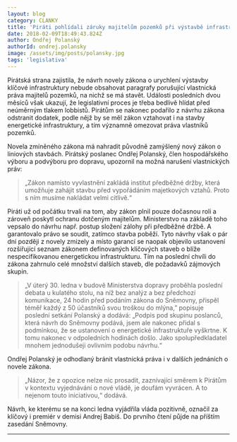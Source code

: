 ```yaml
---
layout: blog
category: CLANKY
title: 'Piráti pohlídali záruky majitelům pozemků při výstavbě infrastruktury'
date: 2018-02-09T18:49:43.824Z
author: Ondřej Polanský
authorId: ondrej.polansky
image: /assets/img/posts/polansky.jpg
tags: 'legislativa'
---
```

Pirátská strana zajistila, že návrh novely zákona o urychlení výstavby klíčové infrastruktury nebude obsahovat paragrafy porušující vlastnická práva majitelů pozemků, na nichž se má stavět. Události posledních dvou měsíců však ukazují, že legislativní proces je třeba bedlivě hlídat před neúměrným tlakem lobbistů. Pirátům se nakonec podařilo z návrhu zákona odstranit dodatek, podle nějž by se měl zákon vztahovat i na stavby energetické infrastruktury, a tím významně omezovat práva vlastníků pozemků.

Novela zmíněného zákona má nahradit původně zamýšlený nový zákon o liniových stavbách. Pirátský poslanec Ondřej Polanský, člen hospodářského výboru a podvýboru pro dopravu, upozornil na možná narušení vlastnických práv: 

> „Zákon namísto vyvlastnění zakládá institut předběžné držby, která umožňuje zahájit stavbu před vypořádáním majetkových vztahů. Proto s ním musíme nakládat velmi citlivě.“

Piráti už od počátku trvali na tom, aby zákon plnil pouze dočasnou roli a zároveň poskytl ochranu dotčeným majitelům. Ministerstvo na základě toho vepsalo do návrhu např. postup složení zálohy při předběžné držbě. A garantovalo právo se soudit, zatímco stavba poběží. Tyto návrhy však o pár dní později z novely zmizely a místo garancí se naopak objevilo ustanovení rozšiřující seznam zákonem definovaných klíčových staveb o blíže nespecifikovanou energetickou infrastrukturu. Tím na poslední chvíli do zákona zahrnulo celé množství dalších staveb, dle požadavků zájmových skupin.

> „V úterý 30. ledna v budově Ministerstva dopravy proběhla poslední debata u kulatého stolu, na níž bez analýz a bez předchozí komunikace, 24 hodin před podáním zákona do Sněmovny, přispěl téměř každý z 50 účastníků svou troškou do mlýna,” popisuje poslední setkání Polanský a dodává: „Podpis pod skupinu poslanců, která návrh do Sněmovny podává, jsem ale nakonec přidal s podmínkou, že se ustanovení o energetické infrastruktuře vyškrtne. K tomu nakonec v odpoledních hodinách došlo. Jako spolupředkladatel mnohem jednodušeji ovlivním podobu návrhu.“

Ondřej Polanský je odhodlaný bránit vlastnická práva i v dalších jednáních o novele zákona. 

> „Názor, že z opozice nelze nic prosadit, zaznívající směrem k Pirátům v kontextu vyjednávání o nové vládě, je doufám vyvrácen. A to nejenom touto iniciativou,“ dodává. 

Návrh, ke kterému se na konci ledna vyjádřila vláda pozitivně, označil za klíčový i premiér v demisi Andrej Babiš. Do prvního čtení půjde na příštím zasedání Sněmovny.


- - -